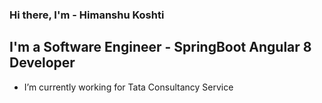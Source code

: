 ### Hi there, I'm - Himanshu Koshti

## I'm a Software Engineer - SpringBoot Angular 8 Developer

- I’m currently working for Tata Consultancy Service
